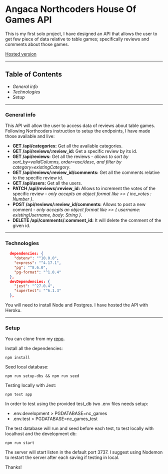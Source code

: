 # Angaca Northcoders House Of Games API

This is my first solo project, I have designed an API that allows the user to get few piece of data relative to table games; specifically reviews and comments about those games.

[Hosted version](https://nc-games-angaca.herokuapp.com/)

---

## Table of Contents

- _General info_
- _Technologies_
- _Setup_

---

### General info

This API will allow the user to access data of reviews about table games.
Following Northcoders instruction to setup the endpoints, I have made those available and live:

- **GET /api/categories:** Get all the available categories.
- **GET /api/reviews/:review_id:** Get a specific review by its id.
- **GET /api/reviews:** Get all the reviews - _allows to sort by sort_by=validColumns, order=asc/desc, and filter by category=existingCategory_.
- **GET /api/reviews/:review_id/comments:** Get all the comments relative to the specific review id.
- **GET /api/users:** Get all the users.
- **PATCH /api/reviews/:review_id:** Allows to increment the votes of the specific review - _only accepts an object format like >> { inc_votes : Number }_.
- **POST /api/reviews/:review_id/comments:** Allows to post a new comment - _only accepts an object format like >> { username: existingUsername, body: String }_.
- **DELETE /api/comments/:comment_id:** It will delete the comment of the given id.

---

### Technologies

```json
  dependencies: {
    "dotenv": "^10.0.0",
    "express": "^4.17.1",
    "pg": "^8.6.0",
    "pg-format": "^1.0.4"
  },
  devDependencies: {
    "jest": "^27.0.4",
    "supertest": "^6.1.3"
  },
```

You will need to install Node and Postgres.
I have hosted the API with Heroku.

---

### Setup

You can clone from my [repo](https://github.com/Angaca/be-nc-games.git).

Install all the dependencies:

```http
npm install
```

Seed local database:

```http
npm run setup-dbs && npm run seed
```

Testing locally with Jest:

```http
npm test app
```

In order to test using the provided test_db two .env files needs setup:

- .env.development > PGDATABASE=nc_games
- .env.test > PGDATABASE=nc_games_test

The test database will run and seed before each test, to test locally with localhost and the development db:

```http
npm run start
```

The server will start listen in the default port 3737. I suggest using Nodemon to restart the server after each saving if testing in local.

Thanks!
